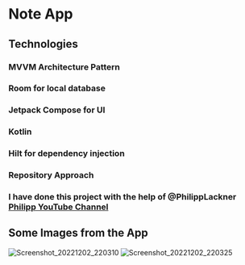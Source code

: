 # Note App 

## Technologies 
### MVVM Architecture Pattern
### Room for local database 
### Jetpack Compose for UI
### Kotlin 
### Hilt for dependency injection
### Repository Approach 

### I have done this project with the help of @PhilippLackner [Philipp YouTube Channel](https://www.youtube.com/@PhilippLackner)

## Some Images from the App

![Screenshot_20221202_220310](https://user-images.githubusercontent.com/18472540/205376728-3a46a30e-fa34-4b61-9d32-8c7ef1e03b85.png)
![Screenshot_20221202_220325](https://user-images.githubusercontent.com/18472540/205376730-5c625942-f2d4-4b34-8185-d87f7d4d703b.png)
